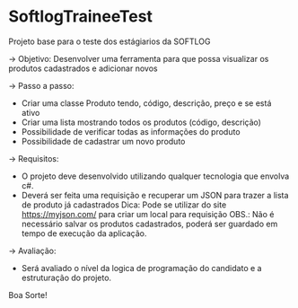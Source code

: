 # SoftlogTraineeTest
Projeto base para o teste dos estágiarios da SOFTLOG

-> Objetivo:
Desenvolver uma ferramenta para que possa visualizar os produtos cadastrados e adicionar novos

-> Passo a passo:
- Criar uma classe Produto tendo, código, descrição, preço e se está ativo
- Criar uma lista mostrando todos os produtos (código, descrição)
- Possibilidade de verificar todas as informações do produto
- Possibilidade de cadastrar um novo produto

-> Requisitos:
- O projeto deve desenvolvido utilizando qualquer tecnologia que envolva c#.
- Deverá ser feita uma requisição e recuperar um JSON para trazer a lista de produto já cadastrados
Dica: Pode se utilizar do site https://myjson.com/ para criar um local para requisição
OBS.: Não é necessário salvar os produtos cadastrados, poderá ser guardado em tempo de execução da aplicação.

-> Avaliação:
- Será avaliado o nível da logica de programação do candidato e a estruturação do projeto.


Boa Sorte!

